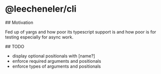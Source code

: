 # @leecheneler/cli

## Motivation

Fed up of yargs and how poor its typescript support is and how poor is for testing especially for async work.

## TODO

- display optional positionals with [name?]
- enforce required arguments and positionals
- enforce types of arguments and positionals
